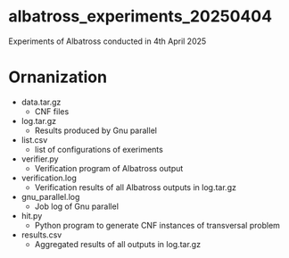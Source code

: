 # albatross\_experiments\_20250404
Experiments of Albatross conducted in 4th April 2025

# Ornanization
- data.tar.gz
    - CNF files
- log.tar.gz
    - Results produced by Gnu parallel
- list.csv
    - list of configurations of exeriments
- verifier.py
    - Verification program of Albatross output
- verification.log
    - Verification results of all Albatross outputs in log.tar.gz
- gnu\_parallel.log
    - Job log of Gnu parallel
- hit.py
    - Python program to generate CNF instances of transversal problem
- results.csv
    - Aggregated results of all outputs in log.tar.gz
